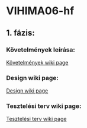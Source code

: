 # VIHIMA06-hf

## 1. fázis:

### Követelmények leírása: 

[Követelmények wiki page](../../wiki/Követelmények)

### Design wiki page:

[Design wiki page](../../wiki/Design)

### Tesztelési terv wiki page:

[Tesztelési terv wiki page](../../wiki/Tesztelési-terv)

